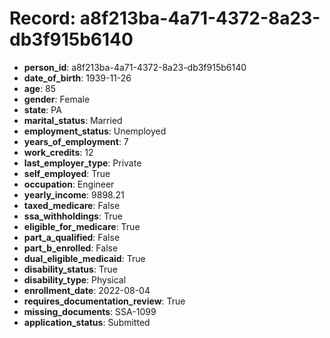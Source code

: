 # Record: a8f213ba-4a71-4372-8a23-db3f915b6140

- **person_id**: a8f213ba-4a71-4372-8a23-db3f915b6140
- **date_of_birth**: 1939-11-26
- **age**: 85
- **gender**: Female
- **state**: PA
- **marital_status**: Married
- **employment_status**: Unemployed
- **years_of_employment**: 7
- **work_credits**: 12
- **last_employer_type**: Private
- **self_employed**: True
- **occupation**: Engineer
- **yearly_income**: 9898.21
- **taxed_medicare**: False
- **ssa_withholdings**: True
- **eligible_for_medicare**: True
- **part_a_qualified**: False
- **part_b_enrolled**: False
- **dual_eligible_medicaid**: True
- **disability_status**: True
- **disability_type**: Physical
- **enrollment_date**: 2022-08-04
- **requires_documentation_review**: True
- **missing_documents**: SSA-1099
- **application_status**: Submitted